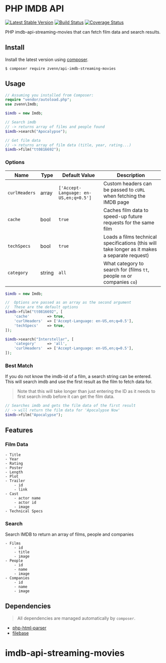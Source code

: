 # PHP IMDB API

[![Latest Stable Version](https://poser.pugx.org/zvenn/imdb-api-streaming-movies/v/stable)](https://packagist.org/packages/zvenn/imdb-api-streaming-movies)
[![Build Status](https://travis-ci.org/zvenn/php-imdb-api-streaming-movies.svg?branch=master)](https://travis-ci.org/zvenn/php-imdb-api-streaming-movies)
[![Coverage Status](https://coveralls.io/repos/github/zvenn/php-imdb-api-streaming-movies/badge.svg?branch=master)](https://coveralls.io/github/zvenn/php-imdb-api-streaming-movies?branch=master)

PHP imdb-api-streaming-movies that can fetch film data and search results.




## Install
Install the latest version using [composer](https://getcomposer.org/).

```
$ composer require zvenn/api-imdb-streaming-movies
```




## Usage
```php
// Assuming you installed from Composer:
require "vendor/autoload.php";
use zvenn\Imdb;

$imdb = new Imdb;

// Search imdb
// -> returns array of films and people found
$imdb->search("Apocalypse");

// Get film data
// -> returns array of film data (title, year, rating...)
$imdb->film("tt0816692");
```


### Options

| Name          	| Type   	| Default Value                         	| Description                                                                                   	|
|---------------	|--------	|---------------------------------------	|-----------------------------------------------------------------------------------------------	|
| `curlHeaders` 	| array  	| `['Accept-Language: en-US,en;q=0.5']` 	| Custom headers can be passed to `cURL` when fetching the IMDB page                            	|
| `cache`       	| bool   	| `true`                                	| Caches film data to speed-up future requests for the same film                                	|
| `techSpecs`   	| bool   	| `true`                                	| Loads a films technical specifications (this will take longer as it makes a separate request) 	|
| `category`    	| string 	| `all`                                 	| What category to search for (films `tt`, people `nm` or companies `co`)                       	|

```php
$imdb = new Imdb;

//  Options are passed as an array as the second argument
//  These are the default options
$imdb->film("tt0816692", [
    'cache'        => true,
    'curlHeaders'  => ['Accept-Language: en-US,en;q=0.5'],
    'techSpecs'    => true,
]);

$imdb->search("Interstellar", [
    'category'     => 'all',
    'curlHeaders'  => ['Accept-Language: en-US,en;q=0.5'],
]);
```


### Best Match
If you do not know the imdb-id of a film, a search string can be entered. This will search imdb and use the first result as the film to fetch data for.

> Note that this will take longer than just entering the ID as it needs to first search imdb before it can get the film data.

```php
// Searches imdb and gets the film data of the first result
// -> will return the film data for 'Apocalypse Now'
$imdb->film("Apocalypse");
```




## Features

### Film Data
```
- Title
- Year
- Rating
- Poster
- Length
- Plot
- Trailer
    - id
    - link
- Cast
    - actor name
    - actor id
    - image
- Technical Specs
```


### Search
Search IMDB to return an array of films, people and companies

```
- Films
    - id
    - title
    - image
- People
    - id
    - name
    - image
- Companies
    - id
    - name
    - image
```




## Dependencies
> All dependencies are managed automatically by `composer`.

- [php-html-parser](https://github.com/paquettg/php-html-parser)
- [filebase](https://github.com/tmarois/Filebase)
# imdb-api-streaming-movies
